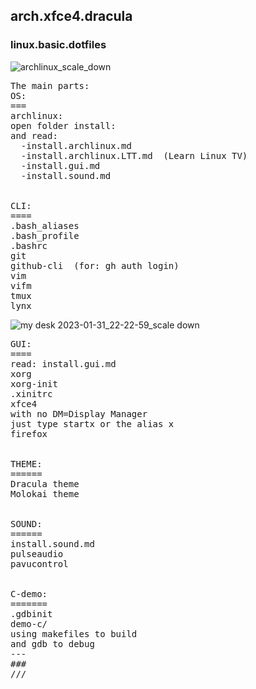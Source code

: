 ## arch.xfce4.dracula
### linux.basic.dotfiles

![archlinux_scale_down](https://user-images.githubusercontent.com/6655776/215884852-a5e8a1e1-5d53-4ac0-a995-b6f9a2ac4d43.jpg)

<pre>
The main parts:
OS:
===
archlinux:
open folder install:
and read:
  -install.archlinux.md
  -install.archlinux.LTT.md  (Learn Linux TV)
  -install.gui.md
  -install.sound.md
  

CLI:
====
.bash_aliases
.bash_profile
.bashrc
git
github-cli  (for: gh auth login)
vim
vifm
tmux
lynx
</pre>

![my desk 2023-01-31_22-22-59_scale down](https://user-images.githubusercontent.com/6655776/215888061-d0979a75-f4a9-4e26-82ef-aedf6ce62eb0.jpg)

<pre>
GUI:
====
read: install.gui.md
xorg
xorg-init
.xinitrc
xfce4
with no DM=Display Manager
just type startx or the alias x
firefox


THEME:
======
Dracula theme
Molokai theme


SOUND:
======
install.sound.md
pulseaudio
pavucontrol


C-demo:
=======
.gdbinit
demo-c/
using makefiles to build
and gdb to debug
---
###
///

</pre>

